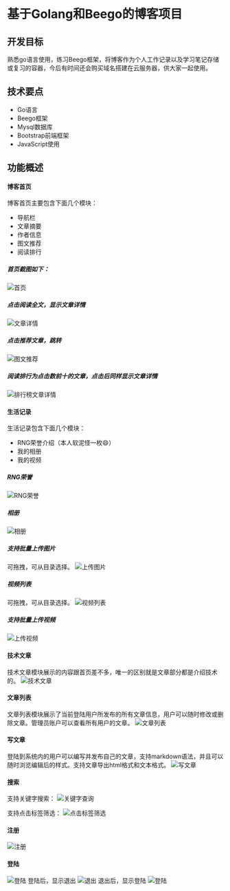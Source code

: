 # 基于Golang和Beego的博客项目

## 开发目标
熟悉go语言使用，练习Beego框架，将博客作为个人工作记录以及学习笔记存储或复习的容器，今后有时间还会购买域名搭建在云服务器，供大家一起使用。

## 技术要点
- Go语言
- Beego框架
- Mysql数据库
- Bootstrap前端框架
- JavaScript使用

## 功能概述

#### 博客首页
博客首页主要包含下面几个模块：
- 导航栏
- 文章摘要
- 作者信息
- 图文推荐
- 阅读排行

##### 首页截图如下：
![首页](https://github.com/TracyPro/blog/blob/master/blog截图/首页.png)

##### 点击阅读全文，显示文章详情
![文章详情](https://github.com/TracyPro/blog/blob/master/blog%E6%88%AA%E5%9B%BE/%E6%96%87%E7%AB%A0%E8%AF%A6%E6%83%85.png)

##### 点击推荐文章，跳转
![图文推荐](https://github.com/TracyPro/blog/blob/master/blog%E6%88%AA%E5%9B%BE/%E5%9B%BE%E6%96%87%E6%8E%A8%E8%8D%90.png)

##### 阅读排行为点击数前十的文章，点击后同样显示文章详情
![排行榜文章详情](https://github.com/TracyPro/blog/blob/master/blog%E6%88%AA%E5%9B%BE/%E6%8E%92%E8%A1%8C%E6%A6%9C%E6%96%87%E7%AB%A0%E8%AF%A6%E6%83%85.png)

#### 生活记录
生活记录包含下面几个模块：
- RNG荣誉介绍（本人软泥怪一枚😄）
- 我的相册
- 我的视频

##### RNG荣誉
![RNG荣誉](https://github.com/TracyPro/blog/blob/master/blog%E6%88%AA%E5%9B%BE/RNG.png)

##### 相册
![相册](https://github.com/TracyPro/blog/blob/master/blog%E6%88%AA%E5%9B%BE/%E7%9B%B8%E5%86%8C.png)

##### 支持批量上传图片
可拖拽，可从目录选择。
![上传图片](https://github.com/TracyPro/blog/blob/master/blog%E6%88%AA%E5%9B%BE/%E5%9B%BE%E7%89%87%E4%B8%8A%E4%BC%A0.png)

##### 视频列表
可拖拽，可从目录选择。
![视频列表](https://github.com/TracyPro/blog/blob/master/blog%E6%88%AA%E5%9B%BE/%E8%A7%86%E9%A2%91.png)

##### 支持批量上传视频
![上传视频](https://github.com/TracyPro/blog/blob/master/blog%E6%88%AA%E5%9B%BE/%E8%A7%86%E9%A2%91%E4%B8%8A%E4%BC%A0.png)

#### 技术文章
技术文章模块展示的内容跟首页差不多，唯一的区别就是文章部分都是介绍技术的。
![技术文章]()

#### 文章列表
文章列表模块展示了当前登陆用户所发布的所有文章信息，用户可以随时修改或删除文章。管理员账户可以查看所有用户的文章。
![文章列表](https://github.com/TracyPro/blog/blob/master/blog%E6%88%AA%E5%9B%BE/%E6%96%87%E7%AB%A0%E5%88%97%E8%A1%A8.png)

#### 写文章
登陆到系统内的用户可以编写并发布自己的文章，支持markdown语法，并且可以随时浏览编辑后的样式。支持文章导出html格式和文本格式。
![写文章](https://github.com/TracyPro/blog/blob/master/blog%E6%88%AA%E5%9B%BE/%E5%86%99%E6%96%87%E7%AB%A0.png)

#### 搜索
支持关键字搜索：
![关键字查询](https://github.com/TracyPro/blog/blob/master/blog%E6%88%AA%E5%9B%BE/%E5%85%B3%E9%94%AE%E5%AD%97%E6%9F%A5%E8%AF%A2.png)

支持点击标签筛选：
![点击标签筛选](https://github.com/TracyPro/blog/blob/master/blog%E6%88%AA%E5%9B%BE/%E6%A0%87%E7%AD%BE%E6%9F%A5%E8%AF%A2.png)

#### 注册
![注册](https://github.com/TracyPro/blog/blob/master/blog%E6%88%AA%E5%9B%BE/%E6%B3%A8%E5%86%8C.png)

#### 登陆
![登陆](https://github.com/TracyPro/blog/blob/master/blog%E6%88%AA%E5%9B%BE/%E7%99%BB%E9%99%86.png)
登陆后，显示退出
![退出](https://github.com/TracyPro/blog/blob/master/blog%E6%88%AA%E5%9B%BE/%E9%80%80%E5%87%BA.png)
退出后，显示登陆
![登陆](https://github.com/TracyPro/blog/blob/master/blog截图/退出后显示登陆.png)
